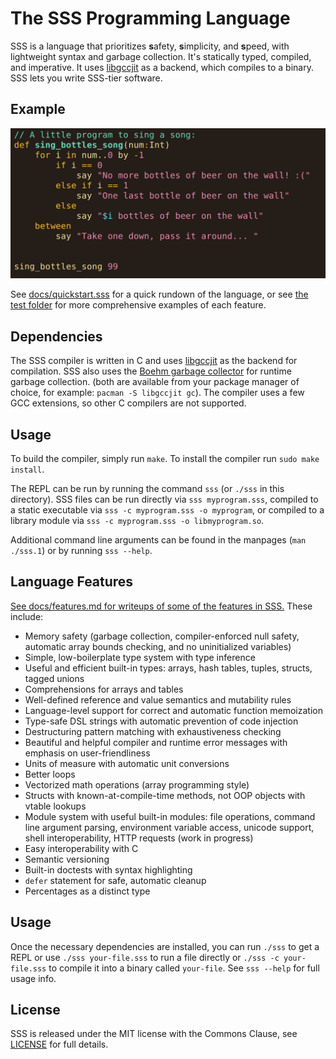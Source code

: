 # The SSS Programming Language

SSS is a language that prioritizes **s**afety, **s**implicity, and **s**peed,
with lightweight syntax and garbage collection. It's statically typed,
compiled, and imperative. It uses [libgccjit](https://gcc.gnu.org/wiki/JIT) as
a backend, which compiles to a binary. SSS lets you write SSS-tier software.

## Example

![A quick demo of the code](sss-99bottles.png)

See [docs/quickstart.sss](docs/quickstart.sss) for a quick rundown of the
language, or see [the test folder](test/) for more comprehensive examples of
each feature.

## Dependencies

The SSS compiler is written in C and uses
[libgccjit](https://gcc.gnu.org/onlinedocs/jit/) as the backend for
compilation. SSS also uses the [Boehm garbage
collector](https://www.hboehm.info/gc/) for runtime garbage collection. (both
are available from your package manager of choice, for example: `pacman -S
libgccjit gc`). The compiler uses a few GCC extensions, so other C compilers
are not supported.

## Usage

To build the compiler, simply run `make`. To install the compiler run `sudo
make install`.

The REPL can be run by running the command `sss` (or `./sss` in this
directory). SSS files can be run directly via `sss myprogram.sss`, compiled
to a static executable via `sss -c myprogram.sss -o myprogram`, or compiled to a
library module via `sss -c myprogram.sss -o libmyprogram.so`.

Additional command line arguments can be found in the manpages (`man
./sss.1`) or by running `sss --help`.

## Language Features

[See docs/features.md for writeups of some of the features in
SSS.](docs/features.md) These include:

- Memory safety (garbage collection, compiler-enforced null safety, automatic
  array bounds checking, and no uninitialized variables)
- Simple, low-boilerplate type system with type inference
- Useful and efficient built-in types: arrays, hash tables, tuples, structs,
  tagged unions
- Comprehensions for arrays and tables
- Well-defined reference and value semantics and mutability rules
- Language-level support for correct and automatic function memoization
- Type-safe DSL strings with automatic prevention of code injection
- Destructuring pattern matching with exhaustiveness checking
- Beautiful and helpful compiler and runtime error messages with emphasis on
  user-friendliness
- Units of measure with automatic unit conversions
- Better loops
- Vectorized math operations (array programming style)
- Structs with known-at-compile-time methods, not OOP objects with vtable
  lookups
- Module system with useful built-in modules: file operations, command line
  argument parsing, environment variable access, unicode support, shell
  interoperability, HTTP requests (work in progress)
- Easy interoperability with C
- Semantic versioning
- Built-in doctests with syntax highlighting
- `defer` statement for safe, automatic cleanup
- Percentages as a distinct type

## Usage

Once the necessary dependencies are installed, you can run `./sss` to get a
REPL or use `./sss your-file.sss` to run a file directly or `./sss -c
your-file.sss` to compile it into a binary called `your-file`. See `sss --help`
for full usage info.

## License

SSS is released under the MIT license with the Commons Clause, see
[LICENSE](LICENSE) for full details.

